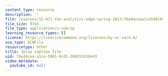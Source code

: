 ```yaml
---
content_type: resource
description: ''
file: /courses/15-071-the-analytics-edge-spring-2017/76e44ceaa1ce59019cd1268553d1b443_E_KUHMuoPLE.vtt
file_size: 9743
file_type: application/x-subrip
learning_resource_types: []
license: https://creativecommons.org/licenses/by-nc-sa/4.0/
ocw_type: OCWFile
resourcetype: Other
title: 3play caption file
uid: 76e44cea-a1ce-5901-9cd1-268553d1b443
video_metadata:
  youtube_id: null
---
```


